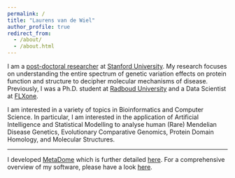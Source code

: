 ```yaml
---
permalink: /
title: "Laurens van de Wiel"
author_profile: true
redirect_from: 
  - /about/
  - /about.html
---
```


I am a [post-doctoral researcher](https://profiles.stanford.edu/lvdwiel) at [Stanford University](https://www.stanford.edu/). My research focuses on understanding the entire spectrum of genetic variation effects on protein function and structure to decipher molecular mechanisms of disease. Previously, I was a Ph.D. student at [Radboud University](https://www.ru.nl/english/) and a Data Scientist at [FLXone](https://www.linkedin.com/company/flxone/).

I am interested in a variety of topics in Bioinformatics and Computer Science. In particular, I am interested in the application of Artificial Intelligence and Statistical Modelling to analyse human (Rare) Mendelian Disease Genetics, Evolutionary Comparative Genomics, Protein Domain Homology, and Molecular Structures. 

------
I developed [MetaDome](https://www.metadome.app) which is further detailed [here](/software/metadome). For a comprehensive overview of my software, please have a look [here](/software).